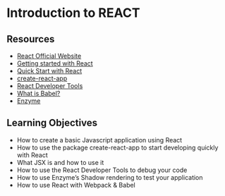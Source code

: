 # Introduction to REACT

## Resources
- <a href="https://react.dev/">React Official Website</a>
- <a href="https://www.taniarascia.com/getting-started-with-react/">Getting started with React</a>
- <a href="https://react.dev/learn">Quick Start with React</a>
- <a href="https://github.com/facebook/create-react-app">create-react-app</a>
- <a href="https://chromewebstore.google.com/detail/react-developer-tools/fmkadmapgofadopljbjfkapdkoienihi">React Developer Tools</a>
- <a href="https://babeljs.io/docs/">What is Babel?</a>
- <a href="https://enzymejs.github.io/enzyme/docs/api/shallow.html">Enzyme</a>

## Learning Objectives
- How to create a basic Javascript application using React
- How to use the package create-react-app to start developing quickly with React
- What JSX is and how to use it
- How to use the React Developer Tools to debug your code
- How to use Enzyme’s Shadow rendering to test your application
- How to use React with Webpack & Babel